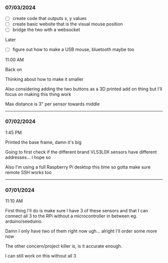 ### 07/03/2024

- [ ] create code that outputs x, y values
- [ ] create basic website that is the visual mouse position
- [ ] bridge the two with a websocket

Later

- [ ] figure out how to make a USB mouse, bluetooth maybe too

11:00 AM

Back on

Thinking about how to make it smaller

Also considering adding the two buttons as a 3D printed add on thing but I'll focus on making this thing work

Max distance is 3" per sensor towards middle



---

### 07/02/2024

1:45 PM

Printed the base frame, damn it's big

Going to first check if the different brand VL53L0X sensors have different addresses... I hope so

Also I'm using a full Raspberry Pi desktop this time so gotta make sure remote SSH works too

---

### 07/01/2024

11:10 AM

First thing I'll do is make sure I have 3 of these sensors and that I can connect all 3 to the RPi without a microcontroller in between eg. arduino/seeduino.

Damn I only have two of them right now ugh... alright I'll order some more now

The other concern/project killer is, is it accurate enough.

I can still work on this without all 3

